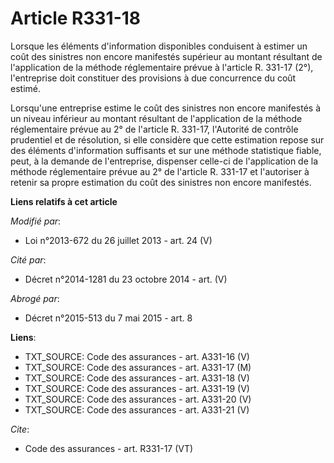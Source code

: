 # Article R331-18

Lorsque les éléments d'information disponibles conduisent à estimer un coût des sinistres non encore manifestés supérieur au
montant résultant de l'application de la méthode réglementaire prévue à l'article R. 331-17 (2°), l'entreprise doit
constituer des provisions à due concurrence du coût estimé. 

Lorsqu'une entreprise estime le coût des sinistres non encore manifestés à un niveau inférieur au montant résultant de
l'application de la méthode réglementaire prévue au 2° de l'article R. 331-17, l'Autorité de contrôle prudentiel et de
résolution, si elle considère que cette estimation repose sur des éléments d'information suffisants et sur une méthode
statistique fiable, peut, à la demande de l'entreprise, dispenser celle-ci de l'application de la méthode réglementaire
prévue au 2° de l'article R. 331-17 et l'autoriser à retenir sa propre estimation du coût des sinistres non encore
manifestés.

**Liens relatifs à cet article**

_Modifié par_:

  - Loi n°2013-672 du 26 juillet 2013 - art. 24 (V)

_Cité par_:

  - Décret n°2014-1281 du 23 octobre 2014 - art. (V)

_Abrogé par_:

  - Décret n°2015-513 du 7 mai 2015 - art. 8

**Liens**:

  - TXT_SOURCE: Code des assurances - art. A331-16 (V)
  - TXT_SOURCE: Code des assurances - art. A331-17 (M)
  - TXT_SOURCE: Code des assurances - art. A331-18 (V)
  - TXT_SOURCE: Code des assurances - art. A331-19 (V)
  - TXT_SOURCE: Code des assurances - art. A331-20 (V)
  - TXT_SOURCE: Code des assurances - art. A331-21 (V)

_Cite_:

  - Code des assurances - art. R331-17 (VT)
